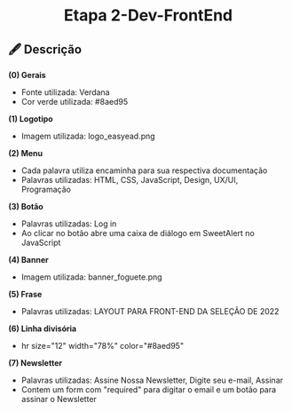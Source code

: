 <h1 align="center">
Etapa 2-Dev-FrontEnd
</h1>

## 🖋 Descrição

**(0) Gerais**
- Fonte utilizada: Verdana 
- Cor verde utilizada: #8aed95

**(1) Logotipo**
- Imagem utilizada: logo_easyead.png

**(2) Menu**
- Cada palavra utiliza encaminha para sua respectiva documentação
- Palavras utilizadas: HTML, CSS, JavaScript, Design, UX/UI, Programação

**(3) Botão**
- Palavras utilizadas: Log in
- Ao clicar no botão abre uma caixa de diálogo em SweetAlert no JavaScript

**(4) Banner**
- Imagem utilizada: banner_foguete.png

**(5) Frase**
- Palavras utilizadas: LAYOUT PARA FRONT-END DA SELEÇÃO DE 2022

**(6) Linha divisória**
- hr size="12" width="78%" color="#8aed95" 

**(7) Newsletter**
- Palavras utilizadas: Assine Nossa Newsletter, Digite seu e-mail, Assinar
- Contem um form com "required" para digitar o email e um botão para assinar o Newsletter 
